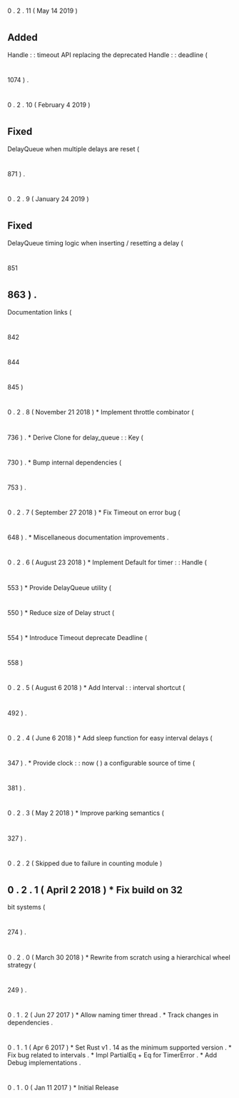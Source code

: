 #
0
.
2
.
11
(
May
14
2019
)
#
#
#
Added
-
Handle
:
:
timeout
API
replacing
the
deprecated
Handle
:
:
deadline
(
#
1074
)
.
#
0
.
2
.
10
(
February
4
2019
)
#
#
#
Fixed
-
DelayQueue
when
multiple
delays
are
reset
(
#
871
)
.
#
0
.
2
.
9
(
January
24
2019
)
#
#
#
Fixed
-
DelayQueue
timing
logic
when
inserting
/
resetting
a
delay
(
#
851
#
863
)
.
-
Documentation
links
(
#
842
#
844
#
845
)
#
0
.
2
.
8
(
November
21
2018
)
*
Implement
throttle
combinator
(
#
736
)
.
*
Derive
Clone
for
delay_queue
:
:
Key
(
#
730
)
.
*
Bump
internal
dependencies
(
#
753
)
.
#
0
.
2
.
7
(
September
27
2018
)
*
Fix
Timeout
on
error
bug
(
#
648
)
.
*
Miscellaneous
documentation
improvements
.
#
0
.
2
.
6
(
August
23
2018
)
*
Implement
Default
for
timer
:
:
Handle
(
#
553
)
*
Provide
DelayQueue
utility
(
#
550
)
*
Reduce
size
of
Delay
struct
(
#
554
)
*
Introduce
Timeout
deprecate
Deadline
(
#
558
)
#
0
.
2
.
5
(
August
6
2018
)
*
Add
Interval
:
:
interval
shortcut
(
#
492
)
.
#
0
.
2
.
4
(
June
6
2018
)
*
Add
sleep
function
for
easy
interval
delays
(
#
347
)
.
*
Provide
clock
:
:
now
(
)
a
configurable
source
of
time
(
#
381
)
.
#
0
.
2
.
3
(
May
2
2018
)
*
Improve
parking
semantics
(
#
327
)
.
#
0
.
2
.
2
(
Skipped
due
to
failure
in
counting
module
)
#
0
.
2
.
1
(
April
2
2018
)
*
Fix
build
on
32
-
bit
systems
(
#
274
)
.
#
0
.
2
.
0
(
March
30
2018
)
*
Rewrite
from
scratch
using
a
hierarchical
wheel
strategy
(
#
249
)
.
#
0
.
1
.
2
(
Jun
27
2017
)
*
Allow
naming
timer
thread
.
*
Track
changes
in
dependencies
.
#
0
.
1
.
1
(
Apr
6
2017
)
*
Set
Rust
v1
.
14
as
the
minimum
supported
version
.
*
Fix
bug
related
to
intervals
.
*
Impl
PartialEq
+
Eq
for
TimerError
.
*
Add
Debug
implementations
.
#
0
.
1
.
0
(
Jan
11
2017
)
*
Initial
Release
